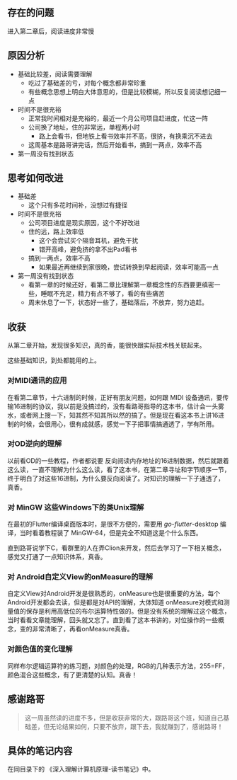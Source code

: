 ## 存在的问题

进入第二章后，阅读进度非常慢

## 原因分析

* 基础比较差，阅读需要理解
  * 吃过了基础差的亏，对每个概念都非常珍重
  * 有些概念思想上明白大体意思的，但是比较模糊，所以反复阅读想记细一点
* 时间不是很充裕
  * 正常我时间相对是充裕的，最近一个月公司项目赶进度，忙这一阵
  * 公司换了地址，住的非常远，单程两小时
    * 路上会看书，但地铁上看书效率并不高，很挤，有换乘沉不进去
  * 这周基本是路哥讲完话，然后开始看书，搞到一两点，效率不高
* 第一周没有找到状态



## 思考如何改进

* 基础差
  * 这个只有多花时间补，没想过有捷径
* 时间不是很充裕
  * 公司项目进度是现实原因，这个不好改进
  * 住的远，路上效率低
    * 这个会尝试买个隔音耳机，避免干扰
    * 错开高峰，避免挤的拿不出Pad看书
  * 搞到一两点，效率不高
    * 如果最近再继续到家很晚，尝试转换到早起阅读，效率可能高一点
* 第一周没有找到状态
  * 看第一章的时候还好，看第二章比理解第一章概念性的东西要更缜密一些，睡眠不充足，精力有点不够了，看的有些痛苦
  * 周末休息了一下，状态好一些了，基础落后，不放弃，努力追赶。



## 收获

从第二章开始，发现很多知识，真的香，能很快跟实际技术栈关联起来。

这些基础知识，到处都能用的上。

### 对MIDI通讯的应用

在看第二章节，十六进制的时候，正好有朋友问题，如何跟 MIDI 设备通讯，要传输16进制的协议，我以前是没搞过的，没有看路哥指导的这本书，估计会一头雾水，或者网上搜一下，知其然不知其所以然的搞了。但是现在看这本书上讲16进制的时候，会很用心，很有成就感，感觉一下子把事情搞通透了，学有所用。

### 对OD逆向的理解

以前看OD的一些教程，作者都说要 反向阅读内存地址的16进制数据，然后就跟着这么读，一直不理解为什么这么读，看了这本书，在第二章寻址和字节顺序一节，终于明白了对这些16进制，为什么要反向阅读了。对知识的理解一下子通透了，真香。

### 对 MinGW 这些Windows下的类Unix理解

在最初的Flutter编译桌面版本时，是很不方便的，需要用 *go*-*flutter*-desktop 编译，当时看着教程装了 MinGW-64，但是完全不知道这是个什么东西。

直到路哥说学下C，看群里的人在弄Clion来开发，然后去学习了一下相关概念，感觉又打通了一点知识体系，真香。

### 对 Android自定义View的onMeasure的理解

自定义View对Android开发是很熟悉的，onMeasure也是很重要的方法，每个Android开发都会去读，但是都是对API的理解，大体知道 onMeasure对模式和测量值的保存是利用高低位的布尔运算特性做的。但是没有系统的理解过这个概念，当时看看文章能理解，回头就又忘了。直到看了这本书讲的，对位操作的一些概念，变的非常清晰了，再看onMeasure真香。

### 对颜色值的变化理解

同样布尔逻辑运算符的练习题，对颜色的处理，RGB的几种表示方法，255=FF，颜色混合这些概念，有了更清楚的认知。真香！



## 感谢路哥

> 这一周虽然读的进度不多，但是收获非常的大，跟路哥这个班，知道自己基础差，但无论结果如何，只要不放弃，跟下去，我就赚到了，感谢路哥！



## 具体的笔记内容

在同目录下的 《深入理解计算机原理-读书笔记》中。


